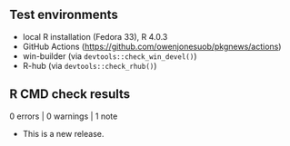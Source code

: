 ## Test environments

* local R installation (Fedora 33), R 4.0.3
* GitHub Actions (https://github.com/owenjonesuob/pkgnews/actions)
* win-builder (via `devtools::check_win_devel()`)
* R-hub (via `devtools::check_rhub()`)


## R CMD check results

0 errors | 0 warnings | 1 note

* This is a new release.
